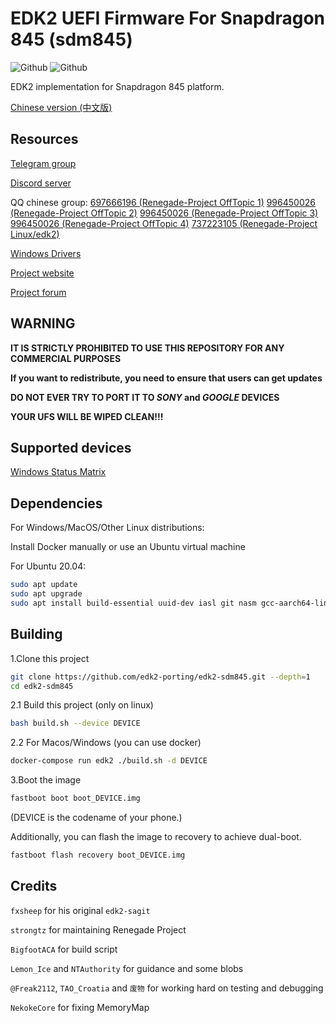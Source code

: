 # EDK2 UEFI Firmware For Snapdragon 845 (sdm845)

![Github](https://img.shields.io/github/downloads/edk2-porting/edk2-sdm845/total)
![Github](https://img.shields.io/github/v/release/edk2-porting/edk2-sdm845?include_prereleases)

EDK2 implementation for Snapdragon 845 platform.

[Chinese version (中文版)](https://github.com/edk2-porting/edk2-sdm845/blob/master/README.zh.md)

## Resources

[Telegram group](https://t.me/joinchat/MNjTmBqHIokjweeN0SpoyA)

[Discord server](https://discord.gg/XXBWfag)

QQ chinese group:
[697666196 (Renegade-Project OffTopic 1)](https://jq.qq.com/?_wv=1027&k=JbOy29zv)
[996450026 (Renegade-Project OffTopic 2)](https://jq.qq.com/?_wv=1027&k=16xaDJnU)
[996450026 (Renegade-Project OffTopic 3)](https://jq.qq.com/?_wv=1027&k=o9jN36Nn)
[996450026 (Renegade-Project OffTopic 4)](https://jq.qq.com/?_wv=1027&k=YxXrIR7s)
[737223105 (Renegade-Project Linux/edk2)](https://jq.qq.com/?_wv=1027&k=KsQdNXl6)

[Windows Drivers](https://github.com/edk2-porting/WOA-Drivers)

[Project website](https://renegade-project.org/)

[Project forum](https://forum.renegade-project.org/)

## WARNING

**IT IS STRICTLY PROHIBITED TO USE THIS REPOSITORY FOR ANY COMMERCIAL PURPOSES**

**If you want to redistribute, you need to ensure that users can get updates**

**DO NOT EVER TRY TO PORT IT TO *SONY* and *GOOGLE* DEVICES**

**YOUR UFS WILL BE WIPED CLEAN!!!**

## Supported devices

[Windows Status Matrix](https://renegade-project.org/#/en/windows/state-frame.html)

## Dependencies

For Windows/MacOS/Other Linux distributions:

Install Docker manually or use an Ubuntu virtual machine

For Ubuntu 20.04:

```bash
sudo apt update
sudo apt upgrade
sudo apt install build-essential uuid-dev iasl git nasm gcc-aarch64-linux-gnu abootimg python3-distutils python3-pil python3-git gettext
```

## Building

1.Clone this project

```bash
git clone https://github.com/edk2-porting/edk2-sdm845.git --depth=1
cd edk2-sdm845
```

2.1 Build this project (only on linux)

```bash
bash build.sh --device DEVICE
```

2.2 For Macos/Windows (you can use docker)

````bash
docker-compose run edk2 ./build.sh -d DEVICE
````

3.Boot the image

```bash
fastboot boot boot_DEVICE.img
```

(DEVICE is the codename of your phone.)

Additionally, you can flash the image to recovery to achieve dual-boot.

```bash
fastboot flash recovery boot_DEVICE.img
```

## Credits

`fxsheep` for his original `edk2-sagit`

`strongtz` for maintaining Renegade Project

`BigfootACA` for build script

`Lemon_Ice` and `NTAuthority` for guidance and some blobs

`@Freak2112`, `TAO_Croatia` and `废物` for working hard on testing and debugging

`NekokeCore` for fixing MemoryMap
